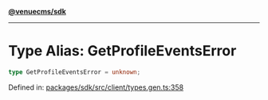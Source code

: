 [**@venuecms/sdk**](../Index.md)

***

# Type Alias: GetProfileEventsError

```ts
type GetProfileEventsError = unknown;
```

Defined in: [packages/sdk/src/client/types.gen.ts:358](https://github.com/venuecms/sdk/blob/fbf02bcc9fd4a34da75d81536c54bdc995edf6c4/packages/sdk/src/client/types.gen.ts#L358)
